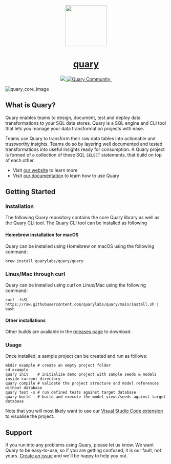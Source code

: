 <p align="center">
  <a href="https://quary.dev">
    <picture>
      <img src="https://storage.googleapis.com/public_hosted_materials/quary.svg" height="128">
    </picture>
    <h1 align="center">quary</h1>
  </a>
</p>
<p align="center">
  <a aria-label="Quary logo" href="https://www.quary.dev/">
    <img src="https://img.shields.io/badge/MADE%20BY%20Quary-000000.svg?style=for-the-badge&logo=Quary&labelColor=000">
  </a>
  <a aria-label="Slack community" target="_blank" href="https://join.slack.com/t/quarylabs/shared_invite/zt-2dlbfnztw-dMLXJVL38NcbhqRuM5gUcw">
    <img src="https://img.shields.io/badge/slack-@quarycommunity-000000.svg?style=for-the-badge&logo=slack&labelColor=000" alt="Quary Community">
  </a>
  <a aria-label="License" href="https://github.com/quarylabs/quary/blob/main/LICENSE">
    <img alt="" src="https://img.shields.io/npm/l/next.svg?style=for-the-badge&labelColor=000000">
  </a>
</p>

![quary_core_image](./assets/diagram.jpg)

## What is Quary?

Quary enables teams to design, document, test and deploy data transformations to your SQL data stores. Quary is a SQL
engine and CLI tool that lets you manage your data transformation projects with ease.

Teams use Quary to transform their raw data tables into actionable and trustworthy insights. Teams do so by layering
well documented and tested transformations into useful insights ready for consumption. A Quary project is formed of a
collection of these SQL `SELECT` statements, that build on top of each other.

- Visit [our website](https://www.quary.dev) to learn more
- Visit [our documentation](https://www.quary.dev/docs) to learn how to use Quary

## Getting Started

### Installation

The following Quary repository contains the core Quary library as well as the Quary CLI tool. The Quary CLI tool can be
installed as following

#### Homebrew installation for macOS

Quary can be installed using Homebrew on macOS using the following command:

```
brew install quarylabs/quary/quary
```

### Linux/Mac through curl

Quary can be installed using curl on Linux/Mac using the following command:

```shell
curl -fsSL https://raw.githubusercontent.com/quarylabs/quary/main/install.sh | bash
```

#### Other installations

Other builds are available in the [releases page](https://github.com/quarylabs/quary/releases/latest) to download.

### Usage

Once installed, a sample project can be created and run as follows:

```shell
mkdir example # create an empty project folder
cd example
quary init    # initialize demo project with sample seeds & models inside current directory
quary compile # validate the project structure and model references without database
quary test -s # run defined tests against target database
quary build   # build and execute the model views/seeds against target database
```

Note that you will most likely want to use
our [Visual Studio Code extension](https://marketplace.visualstudio.com/items?itemName=Quary.quary-extension) to
visualise the project.

## Support

If you run into any problems using Quary, please let us know. We want Quary to be easy-to-use, so if you are getting
confused, it is our fault, not yours. [Create an issue](https://github.com/quarylabs/quary/issues) and we'll be happy to
help you out.
